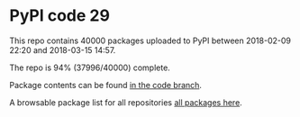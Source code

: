 # PyPI code 29

This repo contains 40000 packages uploaded to PyPI between 
2018-02-09 22:20 and 2018-03-15 14:57.

The repo is 94% (37996/40000) complete.

Package contents can be found [in the code branch](https://github.com/pypi-data/pypi-mirror-29/tree/code/packages).

A browsable package list for all repositories [all packages here](https://pypi-data.github.io/website/repositories/pypi-mirror-29).


